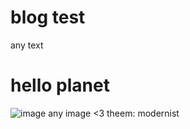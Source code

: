 # blog test
any text 
# hello planet 

![image](https://user-images.githubusercontent.com/125956863/220282644-84b816c2-ff7b-4d4a-af59-e68a2d1afbd1.png)
any image <3
theem: modernist